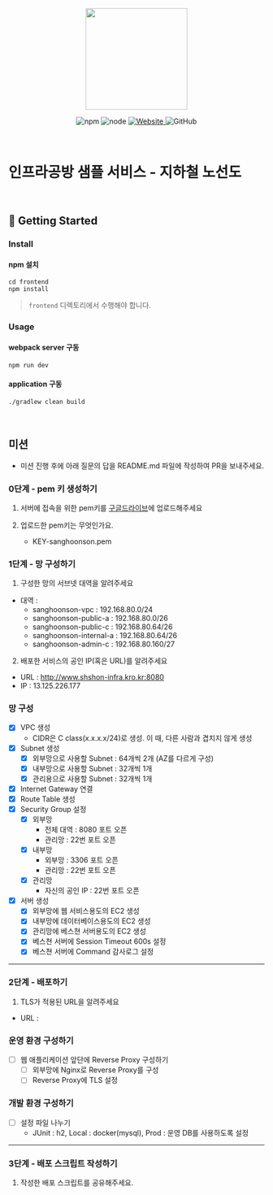 <p align="center">
    <img width="200px;" src="https://raw.githubusercontent.com/woowacourse/atdd-subway-admin-frontend/master/images/main_logo.png"/>
</p>
<p align="center">
  <img alt="npm" src="https://img.shields.io/badge/npm-%3E%3D%205.5.0-blue">
  <img alt="node" src="https://img.shields.io/badge/node-%3E%3D%209.3.0-blue">
  <a href="https://edu.nextstep.camp/c/R89PYi5H" alt="nextstep atdd">
    <img alt="Website" src="https://img.shields.io/website?url=https%3A%2F%2Fedu.nextstep.camp%2Fc%2FR89PYi5H">
  </a>
  <img alt="GitHub" src="https://img.shields.io/github/license/next-step/atdd-subway-service">
</p>

<br>

# 인프라공방 샘플 서비스 - 지하철 노선도

<br>

## 🚀 Getting Started

### Install
#### npm 설치
```
cd frontend
npm install
```
> `frontend` 디렉토리에서 수행해야 합니다.

### Usage
#### webpack server 구동
```
npm run dev
```
#### application 구동
```
./gradlew clean build
```
<br>

## 미션

* 미션 진행 후에 아래 질문의 답을 README.md 파일에 작성하여 PR을 보내주세요.

### 0단계 - pem 키 생성하기

1. 서버에 접속을 위한 pem키를 [구글드라이브](https://drive.google.com/drive/folders/1dZiCUwNeH1LMglp8dyTqqsL1b2yBnzd1?usp=sharing)에 업로드해주세요

2. 업로드한 pem키는 무엇인가요.
   - KEY-sanghoonson.pem

### 1단계 - 망 구성하기
1. 구성한 망의 서브넷 대역을 알려주세요
- 대역 : 
  - sanghoonson-vpc : 192.168.80.0/24
  - sanghoonson-public-a : 192.168.80.0/26
  - sanghoonson-public-c : 192.168.80.64/26
  - sanghoonson-internal-a : 192.168.80.64/26
  - sanghoonson-admin-c : 192.168.80.160/27

2. 배포한 서비스의 공인 IP(혹은 URL)를 알려주세요
- URL : http://www.shshon-infra.kro.kr:8080
- IP : 13.125.226.177

### 망 구성
- [X] VPC 생성
  - CIDR은 C class(x.x.x.x/24)로 생성. 이 때, 다른 사람과 겹치지 않게 생성
- [X] Subnet 생성
  - [X] 외부망으로 사용할 Subnet : 64개씩 2개 (AZ를 다르게 구성)
  - [X] 내부망으로 사용할 Subnet : 32개씩 1개
  - [X] 관리용으로 사용할 Subnet : 32개씩 1개
- [X] Internet Gateway 연결
- [X] Route Table 생성
- [X] Security Group 설정
  - [X] 외부망
    - 전체 대역 : 8080 포트 오픈
    - 관리망 : 22번 포트 오픈
  - [X] 내부망
    - 외부망 : 3306 포트 오픈
    - 관리망 : 22번 포트 오픈
  - [X] 관리망
    - 자신의 공인 IP : 22번 포트 오픈
- [X] 서버 생성
  - [X] 외부망에 웹 서비스용도의 EC2 생성
  - [X] 내부망에 데이터베이스용도의 EC2 생성
  - [X] 관리망에 베스쳔 서버용도의 EC2 생성
  - [X] 베스쳔 서버에 Session Timeout 600s 설정
  - [X] 베스쳔 서버에 Command 감사로그 설정

---

### 2단계 - 배포하기
1. TLS가 적용된 URL을 알려주세요

- URL : 

### 운영 환경 구성하기
- [ ] 웹 애플리케이션 앞단에 Reverse Proxy 구성하기
  - [ ] 외부망에 Nginx로 Reverse Proxy를 구성
  - [ ] Reverse Proxy에 TLS 설정

### 개발 환경 구성하기
- [ ] 설정 파일 나누기
  - JUnit : h2, Local : docker(mysql), Prod : 운영 DB를 사용하도록 설정
---

### 3단계 - 배포 스크립트 작성하기

1. 작성한 배포 스크립트를 공유해주세요.


